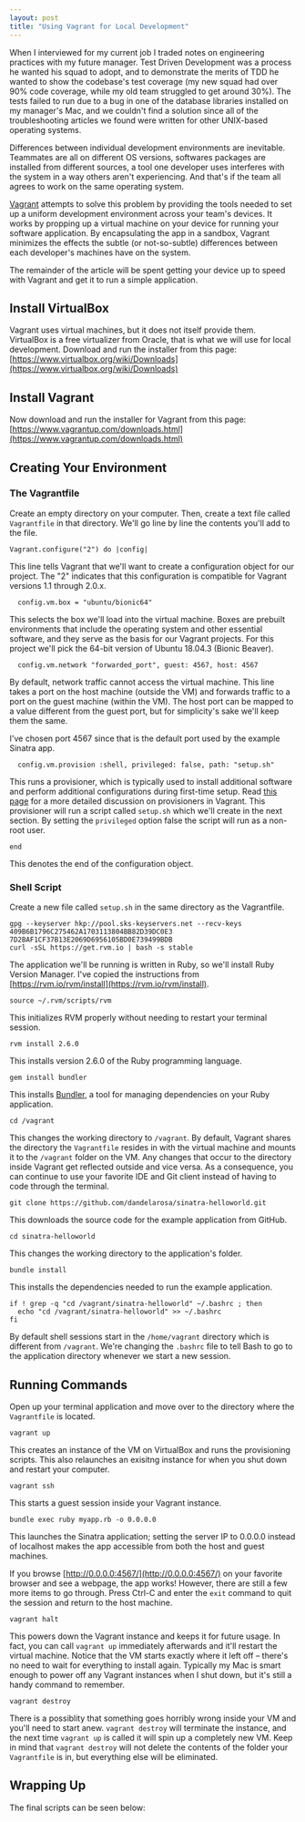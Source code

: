```yaml
---
layout: post
title: "Using Vagrant for Local Development"
---
```

When I interviewed for my current job I traded notes on engineering practices with my future manager. Test Driven Development was a process he wanted his squad to adopt, and to demonstrate the merits of TDD he wanted to show the codebase's test coverage (my new squad had over 90% code coverage, while my old team struggled to get around 30%). The tests failed to run due to a bug in one of the database libraries installed on my manager's Mac, and we couldn't find a solution since all of the troubleshooting articles we found were written for other UNIX-based operating systems.

Differences between individual development environments are inevitable. Teammates are all on different OS versions, softwares packages are installed from different sources, a tool one developer uses interferes with the system in a way others aren't experiencing. And that's if the team all agrees to work on the same operating system.

[Vagrant](https://www.vagrantup.com/) attempts to solve this problem by providing the tools needed to set up a uniform development environment across your team's devices. It works by propping up a virtual machine on your device for running your software application. By encapsulating the app in a sandbox, Vagrant minimizes the effects the subtle (or not-so-subtle) differences between each developer's machines have on the system.

The remainder of the article will be spent getting your device up to speed with Vagrant and get it to run a simple application.

## Install VirtualBox

Vagrant uses virtual machines, but it does not itself provide them. VirtualBox is a free virtualizer from Oracle, that is what we will use for local development. Download and run the installer from this page: [https://www.virtualbox.org/wiki/Downloads](https://www.virtualbox.org/wiki/Downloads)

## Install Vagrant

Now download and run the installer for Vagrant from this page: 
[https://www.vagrantup.com/downloads.html](https://www.vagrantup.com/downloads.html)

## Creating Your Environment

### The Vagrantfile

Create an empty directory on your computer. Then, create a text file called `Vagrantfile` in that directory. We'll go line by line the contents you'll add to the file.

```
Vagrant.configure("2") do |config|
```

This line tells Vagrant that we'll want to create a configuration object for our project. The "2" indicates that this configuration is compatible for Vagrant versions 1.1 through 2.0.x.

```
  config.vm.box = "ubuntu/bionic64"
```

This selects the box we'll load into the virtual machine. Boxes are prebuilt environments that include the operating system and other essential software, and they serve as the basis for our Vagrant projects. For this project we'll pick the 64-bit version of Ubuntu 18.04.3 (Bionic Beaver).

```
  config.vm.network "forwarded_port", guest: 4567, host: 4567
```

By default, network traffic cannot access the virtual machine. This line takes a port on the host machine (outside the VM) and forwards traffic to a port on the guest machine (within the VM). The host port can be mapped to a value different from the guest port, but for simplicity's sake we'll keep them the same.

I've chosen port 4567 since that is the default port used by the example Sinatra app.

```
  config.vm.provision :shell, privileged: false, path: "setup.sh"
```

This runs a provisioner, which is typically used to install additional software and perform additional configurations during first-time setup. Read [this page](https://www.vagrantup.com/docs/provisioning/) for a more detailed discussion on provisioners in Vagrant. This provisioner will run a script called `setup.sh` which we'll create in the next section. By setting the `privileged` option false the script will run as a non-root user.

```
end
```

This denotes the end of the configuration object.

### Shell Script

Create a new file called `setup.sh` in the same directory as the Vagrantfile.

```
gpg --keyserver hkp://pool.sks-keyservers.net --recv-keys 409B6B1796C275462A1703113804BB82D39DC0E3 7D2BAF1CF37B13E2069D6956105BD0E739499BDB
curl -sSL https://get.rvm.io | bash -s stable
```

The application we'll be running is written in Ruby, so we'll install Ruby Version Manager. I've copied the instructions from [https://rvm.io/rvm/install](https://rvm.io/rvm/install).

```
source ~/.rvm/scripts/rvm
```

This initializes RVM properly without needing to restart your terminal session.

```
rvm install 2.6.0
```

This installs version 2.6.0 of the Ruby programming language.

```
gem install bundler
```

This installs [Bundler](https://bundler.io/), a tool for managing dependencies on your Ruby application.

```
cd /vagrant
```

This changes the working directory to `/vagrant`. By default, Vagrant shares the directory the `Vagrantfile` resides in with the virtual machine and mounts it to the `/vagrant` folder on the VM. Any changes that occur to the directory inside Vagrant get reflected outside and vice versa. As a consequence, you can continue to use your favorite IDE and Git client instead of having to code through the terminal.

```
git clone https://github.com/dandelarosa/sinatra-helloworld.git
```

This downloads the source code for the example application from GitHub.

```
cd sinatra-helloworld
```

This changes the working directory to the application's folder.

```
bundle install
```

This installs the dependencies needed to run the example application.

```
if ! grep -q "cd /vagrant/sinatra-helloworld" ~/.bashrc ; then 
  echo "cd /vagrant/sinatra-helloworld" >> ~/.bashrc 
fi
```

By default shell sessions start in the `/home/vagrant` directory which is different from `/vagrant`. We're changing the `.bashrc` file to tell Bash to go to the application directory whenever we start a new session.

## Running Commands

Open up your terminal application and move over to the directory where the `Vagrantfile` is located.

```
vagrant up
```

This creates an instance of the VM on VirtualBox and runs the provisioning scripts. This also relaunches an exisitng instance for when you shut down and restart your computer.

```
vagrant ssh
```

This starts a guest session inside your Vagrant instance.

```
bundle exec ruby myapp.rb -o 0.0.0.0
```

This launches the Sinatra application; setting the server IP to 0.0.0.0 instead of localhost makes the app accessible from both the host and guest machines.

If you browse [http://0.0.0.0:4567/](http://0.0.0.0:4567/) on your favorite browser and see a webpage, the app works! However, there are still a few more items to go through. Press Ctrl-C and enter the `exit` command to quit the session and return to the host machine.

```
vagrant halt
```

This powers down the Vagrant instance and keeps it for future usage. In fact, you can call `vagrant up` immediately afterwards and it'll restart the virtual machine. Notice that the VM starts exactly where it left off – there's no need to wait for everything to install again. Typically my Mac is smart enough to power off any Vagrant instances when I shut down, but it's still a handy command to remember.

```
vagrant destroy
```

There is a possiblity that something goes horribly wrong inside your VM and you'll need to start anew. `vagrant destroy` will terminate the instance, and the next time `vagrant up` is called it will spin up a completely new VM. Keep in mind that `vagrant destroy` will not delete the contents of the folder your `Vagrantfile` is in, but everything else will be eliminated.

## Wrapping Up

The final scripts can be seen below:
<script src="https://gist.github.com/dandelarosa/afa04bfa4ba84fbe295b13aecc3e79d5.js"></script>
